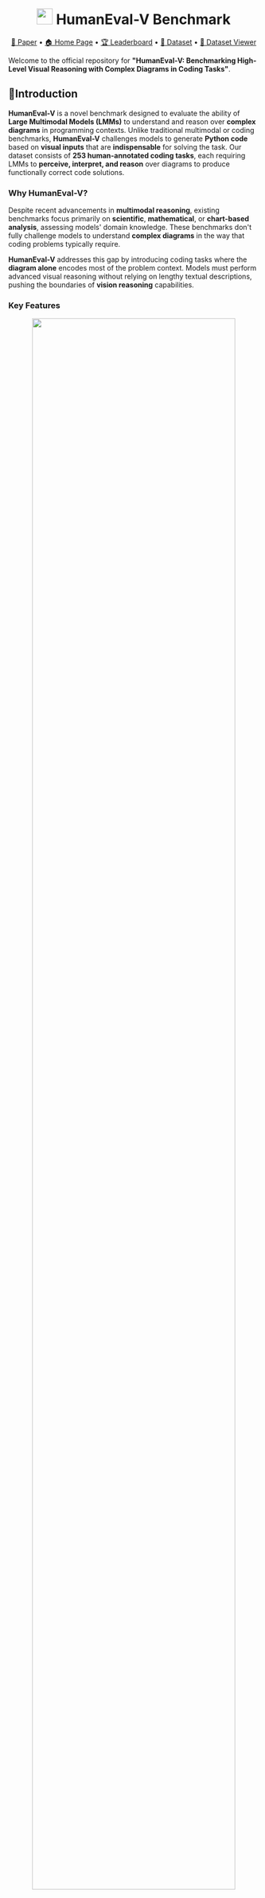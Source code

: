 <h1 align="center">
<img src="assets/icon.png" width="32px" height="auto"> HumanEval-V Benchmark
</h1>

<p align="center"> <a href="https://arxiv.org/abs/2410.12381">📄 Paper</a> • <a href="https://humaneval-v.github.io">🏠 Home Page</a> • <a href="https://humaneval-v.github.io/#leaderboard">🏆 Leaderboard</a> • <a href="https://huggingface.co/datasets/HumanEval-V/HumanEval-V-Benchmark">🤗 Dataset</a> • <a href="https://huggingface.co/spaces/HumanEval-V/HumanEval-V-Benchmark-Viewer">🤗 Dataset Viewer</a>  </p>

Welcome to the official repository for **"HumanEval-V: Benchmarking High-Level Visual Reasoning
with Complex Diagrams in Coding Tasks"**.

## 👀Introduction
**HumanEval-V** is a novel benchmark designed to evaluate the ability of **Large Multimodal Models (LMMs)** to understand and reason over **complex diagrams** in programming contexts. Unlike traditional multimodal or coding benchmarks, **HumanEval-V** challenges models to generate **Python code** based on **visual inputs** that are **indispensable** for solving the task. Our dataset consists of **253 human-annotated coding tasks**, each requiring LMMs to **perceive, interpret, and reason** over diagrams to produce functionally correct code solutions.

### Why HumanEval-V?  

Despite recent advancements in **multimodal reasoning**, existing benchmarks focus primarily on **scientific**, **mathematical**, or **chart-based analysis**, assessing models' domain knowledge. These benchmarks don't fully challenge models to understand **complex diagrams** in the way that coding problems typically require.

**HumanEval-V** addresses this gap by introducing coding tasks where the **diagram alone** encodes most of the problem context. Models must perform advanced visual reasoning without relying on lengthy textual descriptions, pushing the boundaries of **vision reasoning** capabilities.

### Key Features

<p align="center">
<img src="./assets/task_type_and_capability_aspects.png" style="width:90%; margin-left: auto; margin-right: auto;">
</p>

- **Indispensable visual context**: Each task includes a self-contained diagram, eliminating reliance on detailed textual descriptions.  
- **Diverse and realistic problem types**: The dataset spans **six distinct categories**, covering a wide range of visual reasoning abilities.  
- **Code generation task**: Unlike many multimodal benchmarks, which rely on **MCQ or short-answer tasks**, HumanEval-V requires models to **generate executable code**, ensuring a more rigorous evaluation of diagram comprehension.  
- **Structured evaluation pipeline**: We introduce a **two-stage evaluation** approach where LMMs only need to generate a structured **diagram description**, which will be translated into code by a seperate strong coder model. This ensures that **visual understanding is explicitly assessed** rather than conflated with coding proficiency.  
- **Execution-based evaluation**: Solutions are tested using **handcrafted test cases** and scored with the **pass@k** metric, providing an objective measure of correctness.  

### Challenges for LMMs  

Through extensive experiments with **22 state-of-the-art LMMs**, we observe:  

- **Top-performing models** struggle, with **Claude 3.5 Sonnet** achieving only **36.8% pass@1**, while **Pixtral 124B** reaches **21.3% pass@1**.  
- LMMs perform better at **diagram description** than direct **code generation**, revealing a gap in their **vision-to-code** capabilities.  
- **Sampling** and **iterative refinement** improve results, with **Claude 3.5 Sonnet** reaching **74.3% pass@1** with 100 samples and **55.3% pass@1** with four self-refinement iterations.  
- Models struggle with tasks that are trivial for humans, especially in **spatial transformations**, **topological relationships**, and **dynamic patterns**.

## 💡 How It Works

<p align="center">
<img src="./assets/task_example.png" style="width:60%; margin-left: auto; margin-right: auto;">
</p>

Each task in **HumanEval-V** includes:

1. **Diagram** – Encodes the problem context, requiring spatial or logical reasoning.  
2. **Function Signature** – Defines the required function, including input-output structure.  
3. **Test Cases** – Validate the correctness of the generated solution.

We use a structured **evaluation pipeline** to assess **visual reasoning** and **coding efficiency** separately, ensuring that models' abilities are evaluated in a decoupled manner.

<p align="center">
<img src="./assets/evaluation_pipeline.png" style="width:90%; margin-left: auto; margin-right: auto;">
</p>

## ⚡Quick Start
### 1. Environment Setup
```bash
git clone https://github.com/HumanEval-V/HumanEval-V-Benchmark.git
cd HumanEval-V-Benchmark
```
```bash
conda create -n humanevalv python=3.12
conda activate humanevalv
pip install -r requirements.txt # For a test run using our example scripts
```

### 2. Run Inference and Evaluation

#### Prediction File Format

The prediction file should follow the format below. An example can be found in `output/example_pred_sample_6.json`:

```json
[
  {
    "qid": "XXX",
    "prompt": "XXX",
    "predictions": [
      "XXX",
      "XXX"
    ]
  }
]
```

Each entry in the JSON file should contain the following fields:
- **`qid`**: The unique identifier for each coding task (e.g., _q1_, _q1-2_).
- **`prompt`**: The input prompt provided to the model for inference.
- **`predictions`**: A list of model-generated outputs. The number of predictions will vary:
  - 1 for **pass@1**
  - 6 for **pass@3**

#### Implement Your LMM Model

To implement your own inference script, refer to the example script in `models/example.py`. The key methods to implement are:

- **`load_model`**: Load your multimodal model.
- **`query`**: Accept a diagram and prompt, then generate and return predictions.

An example implementation for **OpenAI GPT-4o** can be found in `models/gpt_4o.py`. (remember to put your own api key in line 38)

#### Choose Your Experiment Type

We provide the following experiment types for evaluating your model:

- **V2C**: **Vision-to-Code** – Generate code directly from the diagram.
- **V2C-CoT**: **Vision-to-Code with Chain-of-Thought (CoT)** – Generate code from the diagram with step-by-step reasoning (Chain-of-Thought) to guide the process.
- **V2T2C**: **Vision-to-Text-to-Code** – First, generate a structured description of the diagram, then use the description (without the diagram) to generate the code.
- **V2T2C-4o**: **Vision-to-Text-to-Code with GPT-4o** – Similar to **V2T2C**, but use GPT-4o to generate the code from the generated diagram description (without the diagram).
- **GT-T2C**: **Ground-Truth Text-to-Code** – Generate code directly using the human-annotated ground truth diagram description, testing the model's coding efficiency without visual reasoning.

#### Run Evaluation

To run and evaluate the model, use the following script (`run_evaluation.sh`):

```bash
exp_base_dir="output/example_exp"

model_names=("gpt_4o")
exp_types=("V2C" "V2C-CoT" "V2T2C" "V2T2C-4o" "GT-T2C")
sample_num=(1 6)

for model_name in "${model_names[@]}"; do
    for exp_type in "${exp_types[@]}"; do
        for num in "${sample_num[@]}"; do
            echo "Running experiment with model: $model_name, type: $exp_type, samples: $num"
            python inference.py --model_name $model_name --exp_type $exp_type --sample_num $num --exp_base_dir $exp_base_dir
            python evaluate.py --model_name $model_name --exp_type $exp_type --sample_num $num --exp_base_dir $exp_base_dir
        done
    done
done
```

Simply execute the following command to start the evaluation:

```bash
bash run_evaluation.sh
```

This will:

1. Run inference and save the results to `output/example_exp/{model_name}_{task_type}_sample_{sample_num}.json`.
2. Perform evaluation using test cases and save the execution results to `output/example_exp/{model_name}_{task_type}_sample_{sample_num}_executed.json`.

#### Example Output

The evaluation results will include the following details:

```json
{
  "scores": {"pass@1/3": XX},
  "parse_success_rate": XX
}
```

- **`pass@1/3`**: Indicates the pass rate at either **pass@1** or **pass@3**, depending on the configuration.
- **`parse_success_rate`**: The percentage of successful code parsing, validated using **Pylint** syntax checking.

## 💘Citation
```bibtex
@article{zhang2024humanevalv,
  title={HumanEval-V: Benchmarking High-Level Visual Reasoning with Complex Diagrams in Coding Tasks}, 
  author={Zhang, Fengji and Wu, Linquan and Bai, Huiyu and Lin, Guancheng and Li, Xiao and Yu, Xiao and Wang, Yue and Chen, Bei and Keung, Jacky},
  journal={arXiv preprint arXiv:2410.12381},
  year={2024},
}
```
